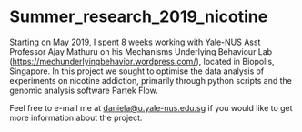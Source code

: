 # Summer_research_2019_nicotine

Starting on May 2019, I spent 8 weeks working with Yale-NUS Asst Professor Ajay Mathuru on his Mechanisms Underlying Behaviour Lab (https://mechunderlyingbehavior.wordpress.com/), located in Biopolis, Singapore. In this project we sought to optimise the data analysis of experiments on nicotine addiction, primarily through python scripts and the genomic analysis software Partek Flow.

Feel free to e-mail me at daniela@u.yale-nus.edu.sg if you would like to get more information about the project.
